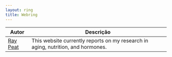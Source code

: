```yaml
---
layout: ring
title: Webring
---
```

| Autor     | Descrição                                           |
|-----------|-------------------------------------------------------|
| [Ray Peat](https://raypeat.com/)  | This website currently reports on my research in aging, nutrition, and hormones.|

